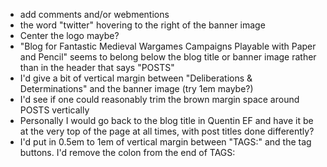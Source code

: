 - add comments and/or webmentions
- the word "twitter" hovering to the right of the banner image
- Center the logo maybe?
- "Blog for Fantastic Medieval Wargames Campaigns Playable with Paper and Pencil" seems to belong below the blog title or banner image rather than in the header that says "POSTS"
- I'd give a bit of vertical margin between "Deliberations & Determinations" and the banner image (try 1em maybe?)
- I'd see if one could reasonably trim the brown margin space around POSTS vertically
- Personally I would go back to the blog title in Quentin EF and have it be at the very top of the page at all times, with post titles done differently?
- I'd put in 0.5em to 1em of vertical margin between "TAGS:" and the tag buttons. I'd remove the colon from the end of TAGS:


